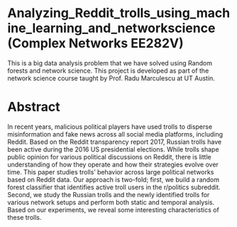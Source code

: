 # Analyzing_Reddit_trolls_using_machine_learning_and_networkscience (Complex Networks EE282V)
This is a big data analysis problem that we have solved using Random forests and network science. This project is developed as part of the network science course taught by Prof. Radu Marculescu at UT Austin. 

# Abstract
In recent years, malicious political players have used trolls to disperse misinformation and fake news across all social media platforms, including Reddit. Based on the Reddit
transparency report 2017, Russian trolls have been active during the 2016 US presidential elections. While trolls shape public opinion for various political discussions on Reddit, there is little understanding of how they operate and how their strategies evolve over time. This paper studies trolls’ behavior across large political networks based on Reddit data. Our approach is two-fold; first, we build a random forest classifier that identifies active troll users in the r/politics subreddit. Second, we study the Russian trolls and the newly identified trolls for various network setups and perform both static and temporal analysis. Based on
our experiments, we reveal some interesting characteristics of these trolls.
